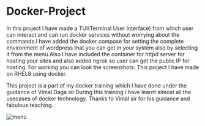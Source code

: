 # Docker-Project
In this project I have made a TUI(Terminal User Interface) from which user can interact and can run docker services without worrying about 
the commands.I have added the docker compose for setting the complete environment of wordpress that you can get in your system also by 
selecting it from the menu.Also I have included the container for httpd server for hosting your sites and also added ngrok so user can get 
the public IP for hosting. 
For working you can look the screenshots.
This project I have made on RHEL8 using docker.

This project is a part of my docker training which I have done under the guidance of Vimal Daga sir.During this training I have learnt almost 
all the usecases of docker technology. Thanks to Vimal sir for his guidance and fabulous teaching.

![menu](https://user-images.githubusercontent.com/64701398/80872167-e7997680-8ccd-11ea-974b-cd013e5222c3.png)
